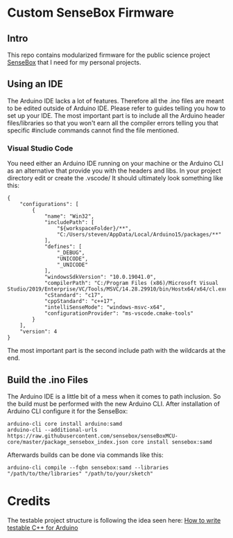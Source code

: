 # Custom SenseBox Firmware

## Intro
This repo contains modularized firmware for the public science project [SenseBox](https://sensebox.de/) that I need for my personal projects.

## Using an IDE
The Arduino IDE lacks a lot of features. Therefore all the .ino files are meant to be edited outside of Arduino IDE. Please refer to guides telling you how to set
up your IDE. The most important part is to include all the Arduino header files/libraries so that you won't earn all the compiler errors
telling you that specific #include commands cannot find the file mentioned.

### Visual Studio Code
You need either an Arduino IDE running on your machine or the Arduino CLI as an alternative that provide you with the headers and libs.
In your project directory edit or create the .vscode/
It should ultimately look something like this:
```
{
    "configurations": [
        {
            "name": "Win32",
            "includePath": [
                "${workspaceFolder}/**",
                "C:/Users/steven/AppData/Local/Arduino15/packages/**"
            ],
            "defines": [
                "_DEBUG",
                "UNICODE",
                "_UNICODE"
            ],
            "windowsSdkVersion": "10.0.19041.0",
            "compilerPath": "C:/Program Files (x86)/Microsoft Visual Studio/2019/Enterprise/VC/Tools/MSVC/14.28.29910/bin/Hostx64/x64/cl.exe",
            "cStandard": "c17",
            "cppStandard": "c++17",
            "intelliSenseMode": "windows-msvc-x64",
            "configurationProvider": "ms-vscode.cmake-tools"
        }
    ],
    "version": 4
}
```
The most important part is the second include path with the wildcards at the end.

## Build the .ino Files
The Arduino IDE is a little bit of a mess when it comes to path inclusion. So the build must be performed with the new Arduino CLI.
After installation of Arduino CLI configure it for the SenseBox:

```
arduino-cli core install arduino:samd
arduino-cli --additional-urls https://raw.githubusercontent.com/sensebox/senseBoxMCU-core/master/package_sensebox_index.json core install sensebox:samd
```

Afterwards builds can be done via commands like this:

```
arduino-cli compile --fqbn sensebox:samd --libraries "/path/to/the/libraries" "/path/to/your/sketch" 
```

# Credits
The testable project structure is following the idea seen here: 
[How to write testable C++ for Arduino](https://youtu.be/jCLgqaXS6Gg)